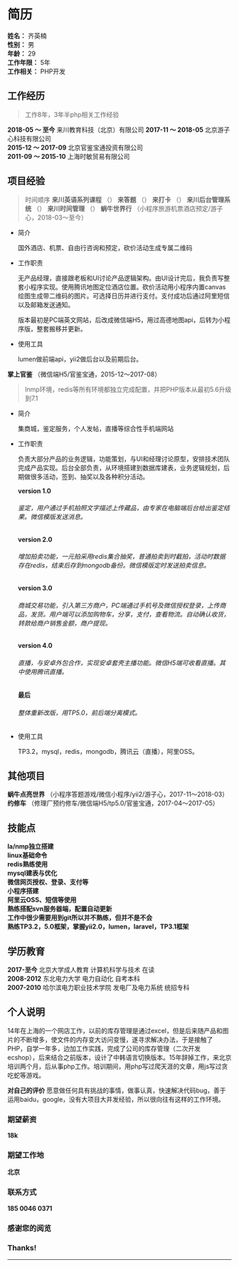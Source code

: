 # 简历
**姓名：** 齐英楠  
**性别：** 男  
**年龄：** 29  
**工作年限：** 5年  
**工作相关：** PHP开发


## 工作经历
> 工作8年，3年半php相关工作经验

**2018-05 ～ 至今** 来川教育科技（北京）有限公司
**2017-11 ～ 2018-05** 北京游子心科技有限公司  
**2015-12 ～ 2017-09** 北京官鉴宝通投资有限公司  
**2011-09 ～ 2015-10** 上海时敏贸易有限公司  

## 项目经验        
> 时间顺序
**来川英语系列课程** （）
**来答题** （）
**来打卡** （）
**来川后台管理系统** （）
**来川时间管理** （）
**蜗牛世界行** （小程序旅游机票酒店预定/游子心，2018-03～至今）  
 
* 简介  

	国外酒店、机票、自由行咨询和预定，砍价活动生成专属二维码

* 工作职责

	无产品经理，直接跟老板和UI讨论产品逻辑架构。由UI设计完后，我负责写整套小程序实现。使用腾讯地图定位酒店位置。砍价活动用小程序内置canvas绘图生成带二维码的图片。可选择日历并进行支付。支付成功后通过阿里短信以及邮箱发送通知。
	
	版本最初是PC端英文网站，后改成微信端H5，用过高德地图api，后转为小程序版，整套搬移并更新。

* 使用工具  

	lumen做前端api，yii2做后台以及前期后台。



**掌上官鉴** （微信端H5/官鉴宝通，2015-12～2017-08） 
> lnmp环境，redis等所有环境都独立完成配置，并把PHP版本从最初5.6升级到7.1 

* 简介  

	集商城，鉴定服务，个人发帖，直播等综合性手机端网站

* 工作职责  

	负责大部分产品的业务逻辑，功能策划，与UI和经理讨论原型，安排技术团队完成产品实现。后台全部负责，从环境搭建到数据库建表，业务逻辑规划，后期做很多活动，签到、抽奖以及各种积分活动。

	**version 1.0**
	
	###### 鉴定，用户通过手机拍照文字描述上传藏品，由专家在电脑端后台给出鉴定结果。微信模版发送消息。

	**version 2.0**

	###### 增加拍卖功能，一元拍采用redis集合抽奖，普通拍卖到时截拍，活动时数据存在redis，结束后存到mongodb备份。微信模版定时发送拍卖信息。

	**version 3.0**

	###### 商城交易功能，引入第三方商户，PC端通过手机号及微信授权登录，上传商品，发货。用户端可以添加购物车，分享，支付，查看物流。自动确认收货，转款给商户销售金额，商户提现。

	**version 4.0**

	###### 直播，与安卓外包合作，实现安卓套壳主播功能。微信H5端可收看直播。其中使用腾讯直播。
	**最后**

	###### 整体重新改版，用TP5.0，前后端分离模式。

* 使用工具  

	TP3.2，mysql，redis，mongodb，腾讯云（直播），阿里OSS。
## 其他项目
**蜗牛点亮世界** （小程序答题游戏/微信小程序/yii2/游子心，2017-11～2018-03）  
**约修车** （修理厂预约修车/微信端H5/tp5.0/官鉴宝通，2017-04～2017-05）  

## 技能点

**la/nmp独立搭建**  
**linux基础命令**  
**redis熟练使用**  
**mysql建表与优化**  
**微信网页授权、登录、支付等**  
**小程序搭建**  
**阿里云OSS、短信等使用**  
**熟练搭配svn服务器端，配置自动更新**  
**工作中很少需要用到git所以并不熟练，但并不是不会**  
**熟练TP3.2，5.0框架，掌握yii2.0，lumen，laravel，TP3.1框架**  

## 学历教育

**2017-至今** 北京大学成人教育 计算机科学与技术 在读  
**2008-2012** 东北电力大学 电力自动化 自考本科  
**2007-2010** 哈尔滨电力职业技术学院 发电厂及电力系统 统招专科

## 个人说明

14年在上海的一个网店工作，以前的库存管理是通过excel，但是后来随产品和图片的不断增多，使文件的内存变大访问变慢，遂寻求解决办法，于是接触了PHP，自学一年多，边加工作实践，完成了公司的库存管理（二次开发ecshop），后来结合之前版本，设计了中韩语言切换版本。15年辞掉工作，来北京培训两个月，后从事php工作。培训期间，用php写过爬天涯的文章，用js写过贪吃蛇等游戏。

**对自己的评价** 
愿意做任何具有挑战的事情，做事认真，快速解决代码bug，善于运用baidu，google，没有大项目大并发经验，所以很向往有这样的工作环境。

### 期望薪资
**18k**

### 期望工作地
**北京**

### 联系方式
**185 0046 0371**


### 感谢您的阅览
### Thanks!
***
